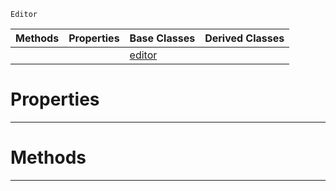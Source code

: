  `Editor`

|Methods|Properties|Base Classes|Derived Classes|
|---|---|---|---|
| | |[editor](https://github.com/ZilchEngine/ZilchDocs/blob/master/code_reference/class_reference/editor.md)| |


 #  Properties


---  
 #  Methods


---  
 

 